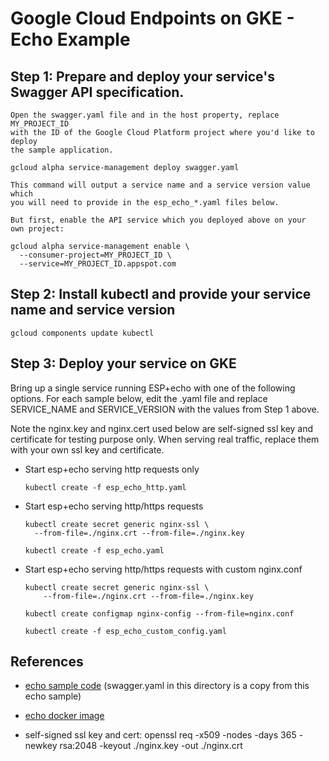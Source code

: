 # Google Cloud Endpoints on GKE - Echo Example

## Step 1: Prepare and deploy your service's Swagger API specification.

    Open the swagger.yaml file and in the host property, replace MY_PROJECT_ID
    with the ID of the Google Cloud Platform project where you'd like to deploy
    the sample application.

    gcloud alpha service-management deploy swagger.yaml

    This command will output a service name and a service version value which
    you will need to provide in the esp_echo_*.yaml files below.

    But first, enable the API service which you deployed above on your
    own project:

    gcloud alpha service-management enable \
      --consumer-project=MY_PROJECT_ID \
      --service=MY_PROJECT_ID.appspot.com

## Step 2: Install kubectl and provide your service name and service version

    gcloud components update kubectl

## Step 3: Deploy your service on GKE

Bring up a single service running ESP+echo with one of the following
options. For each sample below, edit the .yaml file and replace SERVICE_NAME and
SERVICE_VERSION with the values from Step 1 above.

Note the nginx.key and nginx.cert used below are self-signed ssl key and
certificate for testing purpose only. When serving real traffic, replace
them with your own ssl key and certificate.

  * Start esp+echo serving http requests only

        kubectl create -f esp_echo_http.yaml

  * Start esp+echo serving http/https requests

        kubectl create secret generic nginx-ssl \
          --from-file=./nginx.crt --from-file=./nginx.key

        kubectl create -f esp_echo.yaml

  * Start esp+echo serving http/https requests with custom nginx.conf

        kubectl create secret generic nginx-ssl \
            --from-file=./nginx.crt --from-file=./nginx.key

        kubectl create configmap nginx-config --from-file=nginx.conf

        kubectl create -f esp_echo_custom_config.yaml

## References

  * [echo sample code](https://github.com/GoogleCloudPlatform/python-docs-samples/tree/master/managed_vms/endpoints)
    (swagger.yaml in this directory is a copy from this echo sample)

  * [echo docker image](https://github.com/GoogleCloudPlatform/python-docs-samples/blob/master/managed_vms/endpoints/Dockerfile.container-engine)

  * self-signed ssl key and cert: openssl req -x509 -nodes -days 365 -newkey rsa:2048 -keyout ./nginx.key -out ./nginx.crt
